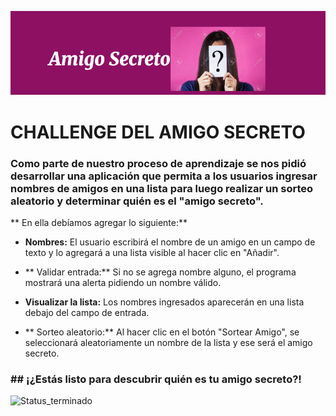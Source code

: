 ![amigosecreto](amigosecreto.png)



# CHALLENGE DEL AMIGO SECRETO

### Como parte de nuestro proceso de aprendizaje se nos pidió desarrollar una aplicación que permita a los usuarios ingresar nombres de amigos en una lista para luego realizar un sorteo aleatorio y determinar quién es el "amigo secreto".

<p>
** En ella debíamos agregar lo siguiente:**
</p>

- **Nombres:** El usuario escribirá el nombre de un amigo en un campo de texto y lo agregará a una lista visible al hacer clic en "Añadir".

- ** Validar entrada:** Si no se agrega nombre alguno, el programa mostrará una alerta pidiendo un nombre válido.

- **Visualizar la lista:** Los nombres ingresados aparecerán en una lista debajo del campo de entrada.

- ** Sorteo aleatorio:** Al hacer clic en el botón "Sortear Amigo",  se seleccionará aleatoriamente un nombre de la lista y ese será el amigo secreto.


### ## ¡¿Estás listo para descubrir quién es tu amigo secreto?!


![Status_terminado](https://img.shields.io/badge/STATUS_TERMINADO-white)



